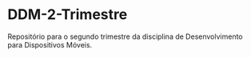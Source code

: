 # DDM-2-Trimestre
Repositório para o segundo trimestre da disciplina de Desenvolvimento para Dispositivos Móveis.
